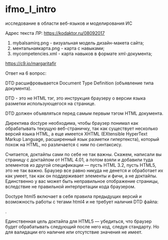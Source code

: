 # ifmo_I_intro
исследование в области веб-языков и моделирования ИС

Адрес текста ЛР:
https://kodaktor.ru/08092017

1. mybalsamirq.png - визуальная модель дизайн-макета сайта;
2. ментальнаякарта.png - карта с навыками;
3. mycompetencies.xml - карта навыков в формате xml-документа;

https://c9.io/margaritafir

Ответ на 6 вопрос:

DTD расшифровывается Document Type Definition (объявление типа документа).

DTD - это не HTML тэг, это инструкция браузеру о версии языка разметки использующегося на странице.

DTD должен объявляться перед самым первым тэгом HTML документа.

Директива doctype необходима, чтобы браузер понимал как обрабатывать текущую веб-страничку, так как существует несколько версий языка HTML, а еще имеется XHTML (EXtensible HyperText Markup Language, расширенный язык разметки гипертекста), который похож на HTML, но различается с ним по синтаксису.

Считается, доктайпы сами по себе не так важны. Скажем, написали вы страницу с доктайпом от HTML 4.01, а потом взяли и добавили туда элементов из другой спецификации — пусть HTML 3.2, пусть HTML5, это не так важно. Браузер все равно никуда не денется и обработает их как умеет, так как он  поддерживает элементы и фичи, а не доктайпы. Единственно у вас может быть неправильное отображение страницы, вследствие не правильной интерпретации кода браузером.

Doctype html5 включает в себя правила предыдущих версий и возможность работы с тегами html4  и не требует наличия DTD файла:
<!doctype html>.

Единственная цель доктайпа для HTML5 — убедиться, что браузер будет обрабатывать следующий после него код, следуя стандарту. Но для валидации его наличие или отсутствие значения не имеет.


